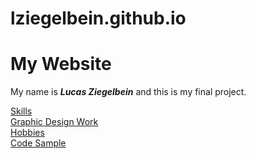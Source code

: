 # lziegelbein.github.io

<html>
<body>

  <h1>My Website</h1>
  <p>My name is <i><b>Lucas Ziegelbein</b></i> and this is my final project.</p>

  <a href="https://github.com/lziegelbein/lziegelbein.github.io/blob/main/Skills.md">Skills</a><br>
  <a href="https://github.com/lziegelbein/lziegelbein.github.io/blob/main/logos.md">Graphic Design Work</a><br>
  <a href="https://github.com/lziegelbein/lziegelbein.github.io/blob/main/hobby.md">Hobbies</a><br>
  <a href="https://github.com/lziegelbein/lziegelbein.github.io/blob/main/code.md">Code Sample</a>


</body>
</html>
